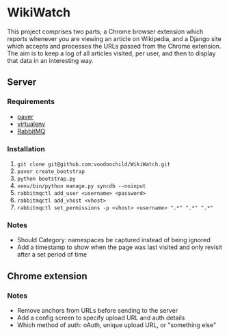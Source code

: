 # WikiWatch

This project comprises two parts; a Chrome browser extension which reports whenever you are viewing an article on Wikipedia, and a Django site which accepts and processes the URLs passed from the Chrome extension. The aim is to keep a log of all articles visited, per user, and then to display that data in an interesting way.

## Server

### Requirements

* [paver](http://pypi.python.org/pypi/Paver/1.0.4)
* [virtualenv](http://pypi.python.org/pypi/virtualenv/1.5.1)
* [RabbitMQ](http://www.rabbitmq.com/)

### Installation

1. `git clone git@github.com:voodoochild/WikiWatch.git`
2. `paver create_bootstrap`
3. `python bootstrap.py`
4. `venv/bin/python manage.py syncdb --noinput`
5. `rabbitmqctl add_user <username> <password>`
6. `rabbitmqctl add_vhost <vhost>`
7. `rabbitmqctl set_permissions -p <vhost> <username> ".*" ".*" ".*"`

### Notes

* Should Category: namespaces be captured instead of being ignored
* Add a timestamp to show when the page was last visited and only revisit after a set period of time

## Chrome extension

### Notes

* Remove anchors from URLs before sending to the server
* Add a config screen to specify upload URL and auth details
* Which method of auth: oAuth, unique upload URL, or "something else"
